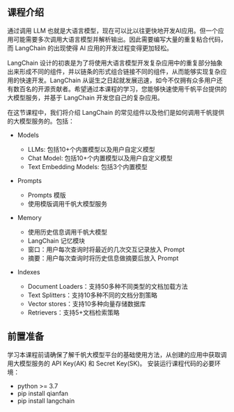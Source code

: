 ## 课程介绍
通过调用 LLM 也就是大语言模型，现在可以比以往更快地开发AI应用。但一个应用可能需要多次调用大语言模型并解析输出。因此需要编写大量的重复粘合代码，而 LangChain 的出现使得 AI 应用的开发过程变得更加轻松。

LangChain 设计的初衷是为了将使用大语言模型开发复杂应用中的重复部分抽象出来形成不同的组件，并以链条的形式组合链接不同的组件，从而能够实现复杂应用的快速开发。LangChain 从诞生之日起就发展迅速，如今不仅拥有众多用户还有数百名的开源贡献者。希望通过本课程的学习，您能够快速使用千帆平台提供的大模型服务，并基于 LangChain 开发您自己的复杂应用。

在这节课程中，我们将介绍 LangChain 的常见组件以及他们是如何调用千帆提供的大模型服务的。包括：
- Models
    - LLMs: 包括10+个内置模型以及用户自定义模型
    - Chat Model: 包括10+个内置模型以及用户自定义模型
    - Text Embedding Models: 包括3个内置模型

- Prompts
    - Prompts 模版
    - 使用模版调用千帆大模型服务

- Memory
    - 使用历史信息调用千帆大模型
    - LangChain 记忆模块
    - 窗口：用户每次查询时将最近的几次交互记录放入 Prompt
    - 摘要：用户每次查询时将历史信息做摘要后放入 Prompt

- Indexes
    - Document Loaders：支持50多种不同类型的文档加载方法
    - Text Splitters：支持10多种不同的文档分割策略
    - Vector stores：支持10多种向量存储数据库
    - Retrievers：支持5+文档检索策略

## 前置准备
学习本课程前请确保了解千帆大模型平台的基础使用方法，从创建的应用中获取调用大模型服务的 API Key(AK) 和 Secret Key(SK)。
安装运行课程代码的必要环境：
- python >= 3.7
- pip install qianfan
- pip install langchain
